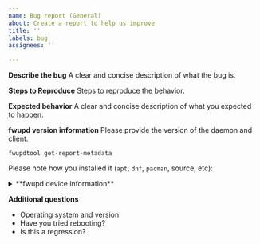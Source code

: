```yaml
---
name: Bug report (General)
about: Create a report to help us improve
title: ''
labels: bug
assignees: ''

---
```


**Describe the bug**
A clear and concise description of what the bug is.

**Steps to Reproduce**
Steps to reproduce the behavior.

**Expected behavior**
A clear and concise description of what you expected to happen.

**fwupd version information**
Please provide the version of the daemon and client.

```shell
fwupdtool get-report-metadata
```

Please note how you installed it (`apt`, `dnf`, `pacman`, source, etc):

<details>

<summary>**fwupd device information**</summary>

Please provide the output of the fwupd devices recognized in your system.

```shell
fwupdmgr get-devices --show-all-devices
```

</details>

**Additional questions**

- Operating system and version:
- Have you tried rebooting?
- Is this a regression?
